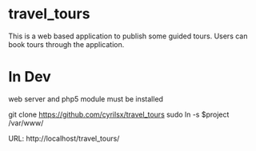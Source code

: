 travel_tours
============

This is a web based application to publish some guided tours. Users can book tours through the application.


In Dev
======
web server and php5 module must be installed


git clone https://github.com/cyrilsx/travel_tours
sudo ln -s $project /var/www/

URL: http://localhost/travel_tours/
